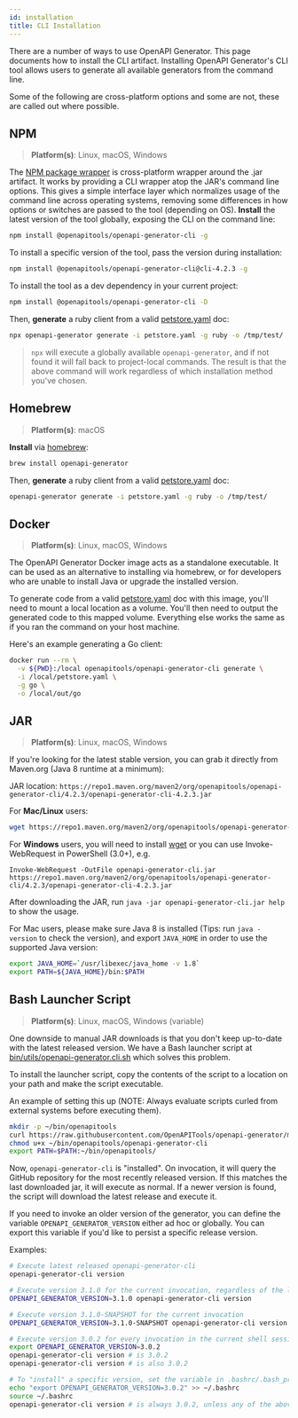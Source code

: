 ```yaml
---
id: installation
title: CLI Installation
---
```


There are a number of ways to use OpenAPI Generator. This page documents how to install the CLI artifact. 
Installing OpenAPI Generator's CLI tool allows users to generate all available generators from the command line.

Some of the following are cross-platform options and some are not, these are called out where possible.

## NPM

> **Platform(s)**: Linux, macOS, Windows

The [NPM package wrapper](https://github.com/openapitools/openapi-generator-cli) is cross-platform wrapper around the .jar artifact. It works by providing a CLI wrapper atop the JAR's command line options. This gives a simple interface layer which normalizes usage of the command line across operating systems, removing some differences in how options or switches are passed to the tool (depending on OS). 
**Install** the latest version of the tool globally, exposing the CLI on the command line:

```bash
npm install @openapitools/openapi-generator-cli -g
```

To install a specific version of the tool, pass the version during installation:
<!-- RELEASE_VERSION -->
```bash
npm install @openapitools/openapi-generator-cli@cli-4.2.3 -g
```
<!-- /RELEASE_VERSION -->
To install the tool as a dev dependency in your current project:

```bash
npm install @openapitools/openapi-generator-cli -D
```
Then, **generate** a ruby client from a valid [petstore.yaml](https://raw.githubusercontent.com/openapitools/openapi-generator/master/modules/openapi-generator/src/test/resources/2_0/petstore.yaml) doc:

```bash
npx openapi-generator generate -i petstore.yaml -g ruby -o /tmp/test/
```

> `npx` will execute a globally available `openapi-generator`, and if not found it will fall back to project-local commands. The result is that the above command will work regardless of which installation method you've chosen.

## Homebrew

> **Platform(s)**: macOS

**Install** via [homebrew](https://brew.sh/):

```bash
brew install openapi-generator
```

Then, **generate** a ruby client from a valid [petstore.yaml](https://raw.githubusercontent.com/openapitools/openapi-generator/master/modules/openapi-generator/src/test/resources/2_0/petstore.yaml) doc:

```bash
openapi-generator generate -i petstore.yaml -g ruby -o /tmp/test/
```

## Docker

> **Platform(s)**: Linux, macOS, Windows

The OpenAPI Generator Docker image acts as a standalone executable. It can be used as an alternative to installing via homebrew, or for developers who are unable to install Java or upgrade the installed version.

To generate code from a valid [petstore.yaml](https://raw.githubusercontent.com/openapitools/openapi-generator/master/modules/openapi-generator/src/test/resources/2_0/petstore.yaml) doc with this image, you'll need to mount a local location as a volume.
You'll then need to output the generated code to this mapped volume. Everything else works the same as if you ran the command on your host machine.

Here's an example generating a Go client:

```bash
docker run --rm \
  -v ${PWD}:/local openapitools/openapi-generator-cli generate \
  -i /local/petstore.yaml \
  -g go \
  -o /local/out/go
```

## JAR

> **Platform(s)**: Linux, macOS, Windows

<!-- RELEASE_VERSION -->
If you're looking for the latest stable version, you can grab it directly from Maven.org (Java 8 runtime at a minimum):

JAR location: `https://repo1.maven.org/maven2/org/openapitools/openapi-generator-cli/4.2.3/openapi-generator-cli-4.2.3.jar`

For **Mac/Linux** users:

```bash
wget https://repo1.maven.org/maven2/org/openapitools/openapi-generator-cli/4.2.3/openapi-generator-cli-4.2.3.jar -O openapi-generator-cli.jar
```

For **Windows** users, you will need to install [wget](http://gnuwin32.sourceforge.net/packages/wget.htm) or you can use Invoke-WebRequest in PowerShell (3.0+), e.g.

```
Invoke-WebRequest -OutFile openapi-generator-cli.jar https://repo1.maven.org/maven2/org/openapitools/openapi-generator-cli/4.2.3/openapi-generator-cli-4.2.3.jar
```
<!-- /RELEASE_VERSION -->

After downloading the JAR, run `java -jar openapi-generator-cli.jar help` to show the usage.

For Mac users, please make sure Java 8 is installed (Tips: run `java -version` to check the version), and export `JAVA_HOME` in order to use the supported Java version:

```bash
export JAVA_HOME=`/usr/libexec/java_home -v 1.8`
export PATH=${JAVA_HOME}/bin:$PATH
```

## Bash Launcher Script

> **Platform(s)**: Linux, macOS, Windows (variable)

One downside to manual JAR downloads is that you don't keep up-to-date with the latest released version. We have a Bash launcher script at [bin/utils/openapi-generator.cli.sh](https://raw.githubusercontent.com/OpenAPITools/openapi-generator/master/bin/utils/openapi-generator-cli.sh) which solves this problem.

To install the launcher script, copy the contents of the script to a location on your path and make the script executable.

An example of setting this up (NOTE: Always evaluate scripts curled from external systems before executing them).

```bash
mkdir -p ~/bin/openapitools
curl https://raw.githubusercontent.com/OpenAPITools/openapi-generator/master/bin/utils/openapi-generator-cli.sh > ~/bin/openapitools/openapi-generator-cli
chmod u+x ~/bin/openapitools/openapi-generator-cli
export PATH=$PATH:~/bin/openapitools/
```

Now, `openapi-generator-cli` is "installed". On invocation, it will query the GitHub repository for the most recently released version. If this matches the last downloaded jar,
it will execute as normal. If a newer version is found, the script will download the latest release and execute it.

If you need to invoke an older version of the generator, you can define the variable `OPENAPI_GENERATOR_VERSION` either ad hoc or globally. You can export this variable if you'd like to persist a specific release version.

Examples:

```bash
# Execute latest released openapi-generator-cli
openapi-generator-cli version

# Execute version 3.1.0 for the current invocation, regardless of the latest released version
OPENAPI_GENERATOR_VERSION=3.1.0 openapi-generator-cli version

# Execute version 3.1.0-SNAPSHOT for the current invocation
OPENAPI_GENERATOR_VERSION=3.1.0-SNAPSHOT openapi-generator-cli version

# Execute version 3.0.2 for every invocation in the current shell session
export OPENAPI_GENERATOR_VERSION=3.0.2
openapi-generator-cli version # is 3.0.2
openapi-generator-cli version # is also 3.0.2

# To "install" a specific version, set the variable in .bashrc/.bash_profile
echo "export OPENAPI_GENERATOR_VERSION=3.0.2" >> ~/.bashrc
source ~/.bashrc
openapi-generator-cli version # is always 3.0.2, unless any of the above overrides are done ad hoc
```
